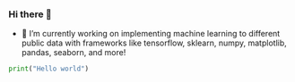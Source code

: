 ### Hi there 👋

- 🔭 I’m currently working on implementing machine learning to different public data with frameworks like tensorflow, sklearn, numpy, matplotlib, pandas, seaborn, and more!

```python
print("Hello world")
```
